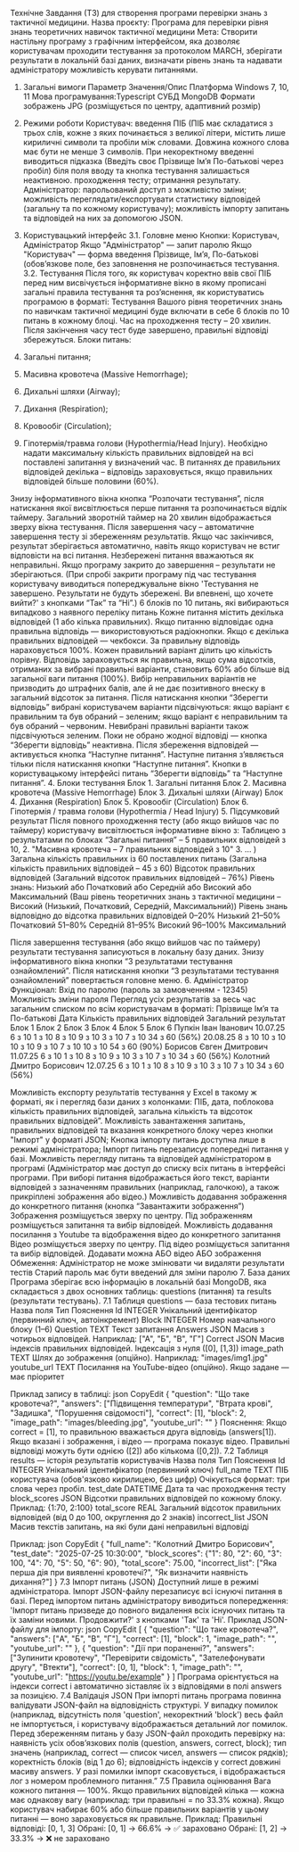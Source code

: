 Технічне Завдання (ТЗ) для створення програми перевірки знань з тактичної медицини.
Назва проєкту: Програма для перевірки рівня знань теоретичних навичок тактичної медицини
Мета: Створити настільну програму з графічним інтерфейсом, яка дозволяє користувачам проходити тестування за протоколом MARCH, зберігати результати в локальній базі даних, визначати рівень знань та надавати адміністратору можливість керувати питаннями.
1. Загальні вимоги
Параметр
Значення/Опис
Платформа
Windows 7, 10, 11
Мова програмування:Typescript
СУБД
MongoDB 
Формати зображень
JPG (розміщується по центру, адаптивний розмір)

2. Режими роботи
Користувач: 
введення ПІБ (ПІБ має складатися з трьох слів, кожне з яких починається з великої літери, містить лише кириличні символи та пробіли між словами. Довжина кожного слова має бути не менше 3 символів. При некоректному введенні виводиться підказка (Введіть своє Прізвище Ім’я По-батькові через пробіл) біля поля вводу та кнопка тестування залишається неактивною.
проходження тесту;
отримання результату.
Адміністратор: 
парольований доступ з можливістю зміни;
можливість переглядати/експортувати статистику відповідей (загальну та по кожному користувачу);
можливість імпорту запитань та відповідей на них за допомогою JSON.
3. Користувацький інтерфейс
3.1. Головне меню
Кнопки: Користувач, Адміністратор
Якщо "Адміністратор" — запит паролю
Якщо "Користувач" — форма введення Прізвище, Ім’я, По-батькові (обов’язкове поле, без заповнення не розпочинається тестування.
3.2. Тестування
Після того, як користувач коректно ввів свої ПІБ перед ним висвічується інформативне вікно в якому прописані загальні правила тестування та роз’яснення, як користуватись програмою в форматі:
Тестування Вашого рівня теоретичних знань по навичкам тактичної медицині 
буде включати в себе 6 блоків по 10 питань в кожному блоці. 
Час на проходження тесту – 20 хвилин. 
Після закінчення часу тест буде завершено, правильні відповіді збережуться.
Блоки питань:
1. Загальні питання;
2. Масивна кровотеча (Massive Hemorrhage);
3. Дихальні шляхи (Airway);
4. Дихання (Respiration);
5. Кровообіг (Circulation);
6. Гіпотермія/травма голови (Hypothermia/Head Injury).
Необхідно надати максимальну кількість правильних відповідей на всі поставлені запитання у визначений час.
В питаннях де правильних відповідей декілька – відповідь зараховується, якщо правильних відповідей більше половини (60%).

Знизу інформативного вікна кнопка “Розпочати тестування”, після натискання якої висвітлюється перше питання та розпочинається відлік таймеру.
Загальний зворотній таймер на 20 хвилин відображається зверху вікна тестування. Після завершення часу – автоматичне завершення тесту зі збереженням результатів. Якщо час закінчився, результат зберігається автоматично, навіть якщо користувач не встиг відповісти на всі питання. Незбережені питання вважаються як неправильні.
Якщо програму закрито до завершення – результати не зберігаються. (При спробі закрити програму під час тестування користувачу виводиться попереджувальне вікно 'Тестування не завершено. Результати не будуть збережені. Ви впевнені, що хочете вийти?' з кнопками “Так” та “Ні”.)
6 блоків по 10 питань, які вибираються випадково з наявного переліку питань
Кожне питання містить декілька відповідей (1 або кілька правильних).
Якщо питанню відповідає одна правильна відповідь — використовуються радіокнопки.
Якщо є декілька правильних відповідей — чекбокси.
За правильну відповідь нараховується 100%. Кожен правильний варіант ділить цю кількість порівну.
Відповідь зараховується як правильна, якщо сума відсотків, отриманих за вибрані правильні варіанти, становить 60% або більше від загальної ваги питання (100%). Вибір неправильних варіантів не призводить до штрафних балів, але й не дає позитивного внеску в загальний відсоток за питання.
Після натискання кнопки “Зберегти відповідь” вибрані користувачем варіанти підсвічуються: якщо варіант є правильним та був обраний – зеленим; якщо варіант є неправильним та був обраний – червоним. Невибрані правильні варіанти також підсвічуються зеленим.
Поки не обрано жодної відповіді — кнопка “Зберегти відповідь” неактивна. Після збереження відповідей — активується кнопка “Наступне питання”.
Наступне питання з’являється тільки після натискання кнопки “Наступне питання”.
Кнопки в користувацькому інтерфейсі питань “Зберегти відповідь” та “Наступне питання”.
4. Блоки тестування
Блок 1. Загальні питання
Блок 2. Масивна кровотеча (Massive Hemorrhage)
Блок 3. Дихальні шляхи (Airway)
Блок 4. Дихання (Respiration)
Блок 5. Кровообіг (Circulation)
Блок 6. Гіпотермія / травма голови (Hypothermia / Head Injury)
5. Підсумковий результат
Після  повного проходження тесту (або якщо вийшов час по таймеру) користувачу висвітлюється інформативне вікно з:
Таблицею з результатами по блоках 
“Загальні питання” – 5 правильних відповідей з 10, 
         2. "Масивна кровотеча – 7 правильних відповідей з 10"
         3. … )
Загальна кількість правильних із 60 поставлених питань (Загальна кількість правильних відповідей – 45 з 60)
Відсоток правильних відповідей (Загальний відсоток правильних відповідей – 76%)
Рівень знань: Низький або Початковий або Середній або Високий або Максимальний (Ваш рівень теоретичних знань з тактичної медицини – Високий (Низький, Початковий, Середній, Максимальний))
Рівень знань відповідно до відсотка правильних відповідей
0–20%
Низький
21–50%
Початковий
51–80%
Середній
81–95%
Високий
96–100%
Максимальний

Після завершення тестування (або якщо вийшов час по таймеру) результати тестування записуються в локальну базу даних.
Знизу інформативного вікна кнопки “З результатами тестування ознайомлений”.
Після натискання кнопки “З результатами тестування ознайомлений” повертається головне меню. 
6. Адміністратор
Функціонал:
Вхід по паролю (пароль за замовченням - 12345)
Можливість зміни пароля
Перегляд усіх результатів за весь час загальним списком по всім користувачам в форматі:
Прізвище
Ім’я та По-батькові
Дата
Кількість правильних відповідей
Загальний 
результат
Блок 1
Блок 2
Блок 3
Блок 4
Блок 5
Блок 6
Пупкін Іван
Іванович
10.07.25
6 з 10
1 з 10
8 з 10
9 з 10
3 з 10
7 з 10
34 з 60
(56%)
20.08.25
8 з 10
10 з 10
10 з 10
9 з 10
7 з 10
10 з 10
54 з 60
(90%)
Борисов Євген
Дмитрович
11.07.25
6 з 10
1 з 10
8 з 10
9 з 10
3 з 10
7 з 10
34 з 60
(56%)
Колотний Дмитро
Борисович
12.07.25
6 з 10
1 з 10
8 з 10
9 з 10
3 з 10
7 з 10
34 з 60
(56%)


Можливість експорту результатів тестування у Excel в такому ж форматі, як і перегляд бази даних з колонками: ПІБ, дата, поблокова кількість правильних відповідей, загальна кількість та відсоток правильних відповідей”.
Можливість завантаження запитань, правильних відповідей та вказання конкретного блоку через кнопки "Імпорт" у форматі JSON;
Кнопка імпорту питань доступна лише в режимі адміністратора;
Імпорт питань перезаписує попередні питання у базі.
Можливість перегляду питань та відповідей адміністратором в програмі (Адміністратор має доступ до списку всіх питань в інтерфейсі програми. При виборі питання відображається його текст, варіанти відповідей з зазначенням правильних (наприклад, галочкою), а також прикріплені зображення або відео.)
Можливість додавання зображення до конкретного питання (кнопка “Завантажити зображення”)
Зображення розміщується зверху по центру. Під зображенням розміщується запитання та вибір відповідей.
Можливість додавання посилання з Youtube та відображення відео до конкретного запитання
Відео розміщується зверху по центру. Під відео розміщується запитання та вибір відповідей.
Додавати можна АБО відео АБО зображення
Обмеження:
Адміністратор не може змінювати чи видаляти результати тестів
Старий пароль має бути введений для зміни паролю
7. База даних
Програма зберігає всю інформацію в локальній базі MongoDB, яка складається з двох основних таблиць: questions (питання) та results (результати тестувань).
7.1 Таблиця questions — база тестових питань
Назва поля
Тип
Пояснення
Id
INTEGER
Унікальний ідентифікатор (первинний ключ, автоінкремент)
Block
INTEGER
Номер навчального блоку (1–6)
Question
TEXT
Текст запитання
Answers
JSON
Масив з чотирьох відповідей. Наприклад: ["А", "Б", "В", "Г"]
Correct
JSON
Масив індексів правильних відповідей. Індексація з нуля ([0], [1,3])
image_path
TEXT
Шлях до зображення (опційно). Наприклад: "images/img1.jpg"
youtube_url
TEXT
Посилання на YouTube-відео (опційно). Якщо задане — має пріоритет

Приклад запису в таблиці:
json
CopyEdit
{
  "question": "Що таке кровотеча?",
  "answers": ["Підвищення температури", "Втрата крові", "Задишка", "Порушення свідомості"],
  "correct": [1],
  "block": 2,
  "image_path": "images/bleeding.jpg",
  "youtube_url": ""
}
Пояснення:
Якщо correct = [1], то правильною вважається друга відповідь (answers[1]).
Якщо вказані і зображення, і відео — програма показує відео.
Правильні відповіді можуть бути однією ([2]) або кількома ([0,2]).
7.2 Таблиця results — історія результатів користувачів
Назва поля
Тип
Пояснення
Id
INTEGER
Унікальний ідентифікатор (первинний ключ)
full_name
TEXT
ПІБ користувача (обов'язково кирилицею, без цифр) Очікується формат: три слова через пробіл.
test_date
DATETIME
Дата та час проходження тесту
block_scores
JSON
Відсотки правильних відповідей по кожному блоку. Приклад: {1:70, 2:100}
total_score
REAL
Загальний відсоток правильних відповідей (від 0 до 100, округлення до 2 знаків)
incorrect_list
JSON
Масив текстів запитань, на які були дані неправильні відповіді

Приклад:
json
CopyEdit
{
  "full_name": "Колотний Дмитро Борисович",
  "test_date": "2025-07-25 10:30:00",
  "block_scores": {"1": 80, "2": 60, "3": 100, "4": 70, "5": 50, "6": 90},
  "total_score": 75.00,
  "incorrect_list": ["Яка перша дія при виявленні кровотечі?", "Як визначити наявність дихання?"]
}
7.3 Імпорт питань (JSON)
Доступний лише в режимі адміністратора.
Імпорт JSON-файлу перезаписує всі існуючі питання в базі. Перед імпортом питань адміністратору виводиться попередження: 'Імпорт питань призведе до повного видалення всіх існуючих питань та їх заміни новими. Продовжити?' з кнопками 'Так' та 'Ні'.
Приклад JSON-файлу для імпорту:
json
CopyEdit
[
  {
    "question": "Що таке кровотеча?",
    "answers": ["А", "Б", "В", "Г"],
    "correct": [1],
    "block": 1,
    "image_path": "",
    "youtube_url": ""
  },
  {
    "question": "Дії при пораненні?",
    "answers": ["Зупинити кровотечу", "Перевірити свідомість", "Зателефонувати другу", "Втекти"],
    "correct": [0, 1],
    "block": 1,
    "image_path": "",
    "youtube_url": "https://youtu.be/example"
  }
]
Програма орієнтується на індекси correct і автоматично зіставляє їх з відповідями в полі answers за позицією.
7.4 Валідація JSON
При імпорті питань програма повинна валідувати JSON-файл на відповідність структурі. У випадку помилок (наприклад, відсутність поля 'question', некоректний 'block') весь файл не імпортується, і користувачу відображається детальний лог помилок.
Перед збереженням питань у базу JSON-файл проходить перевірку на:
наявність усіх обов’язкових полів (question, answers, correct, block);
тип значень (наприклад, correct — список чисел, answers — список рядків);
коректність блоків (від 1 до 6);
відповідність індексів у correct довжині масиву answers.
У разі помилки імпорт скасовується, і відображається лог з номером проблемного питання.”
7.5 Правила оцінювання
Вага кожного питання — 100%.
Якщо правильних відповідей кілька — кожна має однакову вагу (наприклад: три правильні = по 33.3% кожна).
Якщо користувач набирає 60% або більше правильних варіантів у цьому питанні — воно зараховується як правильне.
Приклад:
Правильні відповіді: [0, 1, 3]
Обрані: [0, 1] → 66.6% → ✅ зараховано
Обрані: [1, 2] → 33.3% → ❌ не зараховано

